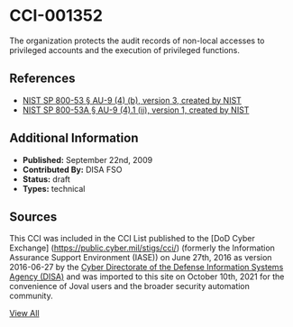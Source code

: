 # CCI-001352

The organization protects the audit records of non-local accesses to privileged accounts and the execution of privileged functions.

## References ##

* [NIST SP 800-53 § AU-9 (4) (b), version 3, created by NIST](http://csrc.nist.gov/publications/PubsSPs.html)
* [NIST SP 800-53A § AU-9 (4).1 (ii), version 1, created by NIST](http://csrc.nist.gov/publications/PubsSPs.html)


## Additional Information ##

* **Published:** September 22nd, 2009
* **Contributed By:** DISA FSO
* **Status:** draft
* **Types:** technical

## Sources ##

This CCI was included in the CCI List published to the [DoD Cyber Exchange]
(https://public.cyber.mil/stigs/cci/) (formerly the Information Assurance Support Environment
(IASE)) on June 27th, 2016 as version 2016-06-27 by the [Cyber Directorate of the Defense 
Information Systems Agency (DISA)](https://public.cyber.mil/about-cyber/) and was imported to 
this site on October 10th, 2021 for the convenience of Joval users and the broader security automation community.

[View All](../README.md)
